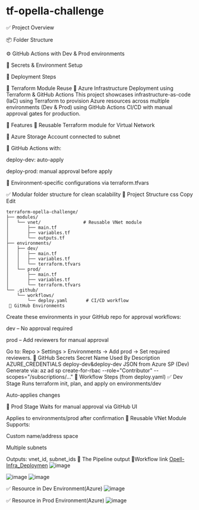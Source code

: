 # tf-opella-challenge
✅ Project Overview

📦 Folder Structure

⚙️ GitHub Actions with Dev & Prod environments

🔐 Secrets & Environment Setup

🚀 Deployment Steps

🧩 Terraform Module Reuse
🚀 Azure Infrastructure Deployment using Terraform & GitHub Actions
This project showcases infrastructure-as-code (IaC) using Terraform to provision Azure resources across multiple environments (Dev & Prod) using GitHub Actions CI/CD with manual approval gates for production.

🧱 Features
🔁 Reusable Terraform module for Virtual Network

🔐 Azure Storage Account connected to subnet

🔄 GitHub Actions with:

deploy-dev: auto-apply

deploy-prod: manual approval before apply

🔧 Environment-specific configurations via terraform.tfvars

✅ Modular folder structure for clean scalability
📁 Project Structure
css
Copy
Edit
```
terraform-opella-challenge/
├── modules/
│   └── vnet/                # Reusable VNet module
│       ├── main.tf
│       ├── variables.tf
│       └── outputs.tf
├── environments/
│   ├── dev/
│   │   ├── main.tf
│   │   ├── variables.tf
│   │   └── terraform.tfvars
│   └── prod/
│       ├── main.tf
│       ├── variables.tf
│       └── terraform.tfvars
└── .github/
    └── workflows/
        └── deploy.yaml       # CI/CD workflow
 🔧 GitHub Environments
```
Create these environments in your GitHub repo for approval workflows:

dev – No approval required

prod – Add reviewers for manual approval

Go to: Repo > Settings > Environments → Add prod → Set required reviewers.
🔐 GitHub Secrets
Secret Name	Used By	Description
AZURE_CREDENTIALS	deploy-dev&deploy-dev	JSON from Azure SP (Dev)
Generate via:
az ad sp create-for-rbac --role="Contributor" --scopes="/subscriptions/..."
🚀 Workflow Steps (from deploy.yaml)
✅ Dev Stage
Runs terraform init, plan, and apply on environments/dev

Auto-applies changes

🔐 Prod Stage
Waits for manual approval via GitHub UI

Applies to environments/prod after confirmation
🧩 Reusable VNet Module
Supports:

Custom name/address space

Multiple subnets

Outputs: vnet_id, subnet_ids
🔐 The Pipeline output
🧩Workflow link
[Opell-Infra_Deploymen](https://github.com/ramakrishnadandu/tf-opella-challenge/actions/runs/15775646339)
![image](https://github.com/user-attachments/assets/890a125f-a13e-4c75-9150-d08255e5a72f)

![image](https://github.com/user-attachments/assets/5a8ca4d0-c7d7-4f39-aa2f-f3dff7f74969)
![image](https://github.com/user-attachments/assets/20060672-c7cb-4bcd-8c73-54ea9bb2a0f0)

✅ Resource in  Dev Environment(Azure)
![image](https://github.com/user-attachments/assets/844e1b08-5e6f-46b0-a37e-03af8e1f8d07)


✅ Resource in  Prod Environment(Azure)
![image](https://github.com/user-attachments/assets/41380d3c-0744-4699-91a8-20f85650f8c3)




        
